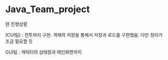 # Java_Team_project

현 진행상황

(CUI팀) : 전투까지 구현. 객체의 저장을 통해서 저장과 로드를 구현했음. 다만 정리가 조금 필요할 듯


GUI팀 : 캐릭터의 상태창과 메인화면까지 

